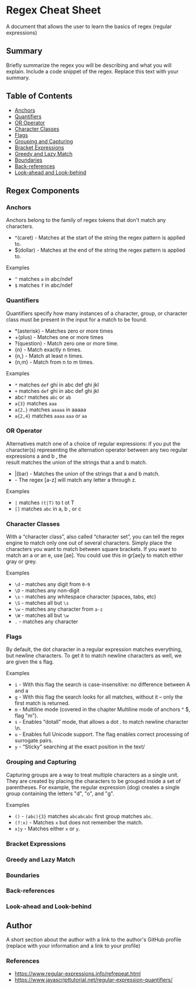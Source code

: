 # Regex Cheat Sheet

A document that allows the user to learn the basics of regex (regular expressions)

## Summary

Briefly summarize the regex you will be describing and what you will explain. Include a code snippet of the regex. Replace this text with your summary.

## Table of Contents

- [Anchors](#anchors)
- [Quantifiers](#quantifiers)
- [OR Operator](#or-operator)
- [Character Classes](#character-classes)
- [Flags](#flags)
- [Grouping and Capturing](#grouping-and-capturing)
- [Bracket Expressions](#bracket-expressions)
- [Greedy and Lazy Match](#greedy-and-lazy-match)
- [Boundaries](#boundaries)
- [Back-references](#back-references)
- [Look-ahead and Look-behind](#look-ahead-and-look-behind)

## Regex Components

### Anchors
Anchors belong to the family of regex tokens that don't match any characters.
- ^(caret) - Matches at the start of the string the regex pattern is applied to.
- $(dollar) - Matches at the end of the string the regex pattern is applied to.

Examples
- `^` matches `a` in abc/ndef
- `$` matches `f` in abc/ndef

### Quantifiers
Quantifiers specify how many instances of a character, group, or character class must be present in the input for a match to be found.
- *(asterisk) - Matches zero or more times
- +(plus) - Matches one or more times
- ?(question) - Match zero one or more time.
- {n} - Match exactly n times.
- {n,} - Match at least n times.
- {n,m} - Match from n to m times.

Examples
- `*` matches `def` ghi in abc def ghi jkl
- `+` matches `def` ghi in abc def ghi jkl
- abc`?` matches `abc` or `ab`
- `a{3}` matches `aaa`
- `a{2,}` matches `aaaaa` in aaaaa
- `a{2,4}` matches `aaaa` `aaa` or `aa`

### OR Operator
Alternatives match one of a choice of regular expressions: if you put the character(s) representing the alternation operator between any two regular expressions a and b , the<br> result matches the union of the strings that a and b match.
- |(bar) - Matches the union of the strings that a and b match.
- [](bracket) - The regex [a-z] will match any letter a through z.

Examples
- `|` matches `(t|T)` to t ot T
- `[]` matches `abc` in a, b , or c

### Character Classes
With a “character class”, also called “character set”, you can tell the regex engine to match only one out of several characters. Simply place the characters you want to match between square brackets. If you want to match an a or an e, use [ae]. You could use this in gr[ae]y to match either gray or grey.

Examples
- `\d` - matches any digit from `0-9`
- `\D` - matches any non-digit 
- `\s` - matches any whitespace character (spaces, tabs, etc)
- `\S` - matches all but `\s`
- `\w` - matches any character from `a-z`
- `\W` - matches all but `\w`
- `.` - matches any character

### Flags
By default, the dot character in a regular expression matches everything, but newline characters. To get it to match newline characters as well, we are given the s flag.

Examples
- `i` - With this flag the search is case-insensitive: no difference between A and a
- `g` - With this flag the search looks for all matches, without it – only the first match is returned.
- `m` - Multiline mode (covered in the chapter Multiline mode of anchors ^ $, flag "m").
- `s` - Enables “dotall” mode, that allows a dot . to match newline character \n.
- `u` - Enables full Unicode support. The flag enables correct processing of surrogate pairs.
- `y` - “Sticky” searching at the exact position in the text/

### Grouping and Capturing
Capturing groups are a way to treat multiple characters as a single unit. They are created by placing the characters to be grouped inside a set of parentheses. For example, the regular expression (dog) creates a single group containing the letters "d", "o", and "g".

Examples
- `()` - `(abc){3}` matches `abcabcabc` first group matches `abc`.
- `(?:x)` -  Matches `x` but does not remember the match.
- `x|y` - Matches either `x` or `y`.

### Bracket Expressions

### Greedy and Lazy Match

### Boundaries

### Back-references

### Look-ahead and Look-behind

## Author

A short section about the author with a link to the author's GitHub profile (replace with your information and a link to your profile)

### References
- https://www.regular-expressions.info/refrepeat.html
- https://www.javascripttutorial.net/regular-expression-quantifiers/